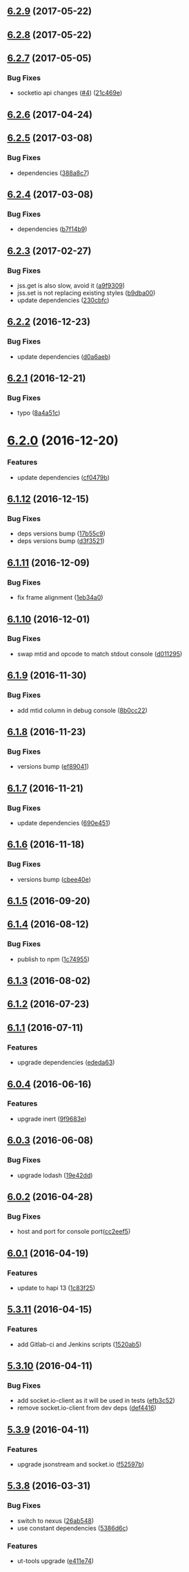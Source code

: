 <a name="6.2.9"></a>
## [6.2.9](https://github.com/softwaregroup-bg/ut-port-console/compare/v6.2.8...v6.2.9) (2017-05-22)



<a name="6.2.8"></a>
## [6.2.8](https://github.com/softwaregroup-bg/ut-port-console/compare/v6.2.7...v6.2.8) (2017-05-22)



<a name="6.2.7"></a>
## [6.2.7](https://github.com/softwaregroup-bg/ut-port-console/compare/v6.2.6...v6.2.7) (2017-05-05)


### Bug Fixes

* socketio api changes ([#4](https://github.com/softwaregroup-bg/ut-port-console/issues/4)) ([21c469e](https://github.com/softwaregroup-bg/ut-port-console/commit/21c469e))



<a name="6.2.6"></a>
## [6.2.6](https://github.com/softwaregroup-bg/ut-port-console/compare/v6.2.5...v6.2.6) (2017-04-24)



<a name="6.2.5"></a>
## [6.2.5](https://github.com/softwaregroup-bg/ut-port-console/compare/v6.2.4...v6.2.5) (2017-03-08)


### Bug Fixes

* dependencies ([388a8c7](https://github.com/softwaregroup-bg/ut-port-console/commit/388a8c7))



<a name="6.2.4"></a>
## [6.2.4](https://github.com/softwaregroup-bg/ut-port-console/compare/v6.2.3...v6.2.4) (2017-03-08)


### Bug Fixes

* dependencies ([b7f14b9](https://github.com/softwaregroup-bg/ut-port-console/commit/b7f14b9))



<a name="6.2.3"></a>
## [6.2.3](https://github.com/softwaregroup-bg/ut-port-console/compare/v6.2.2...v6.2.3) (2017-02-27)


### Bug Fixes

* jss.get is also slow, avoid it ([a9f9309](https://github.com/softwaregroup-bg/ut-port-console/commit/a9f9309))
* jss.set is not replacing existing styles ([b9dba00](https://github.com/softwaregroup-bg/ut-port-console/commit/b9dba00))
* update dependencies ([230cbfc](https://github.com/softwaregroup-bg/ut-port-console/commit/230cbfc))



<a name="6.2.2"></a>
## [6.2.2](https://github.com/softwaregroup-bg/ut-port-console/compare/v6.2.1...v6.2.2) (2016-12-23)


### Bug Fixes

* update dependencies ([d0a6aeb](https://github.com/softwaregroup-bg/ut-port-console/commit/d0a6aeb))



<a name="6.2.1"></a>
## [6.2.1](https://github.com/softwaregroup-bg/ut-port-console/compare/v6.2.0...v6.2.1) (2016-12-21)


### Bug Fixes

* typo ([8a4a51c](https://github.com/softwaregroup-bg/ut-port-console/commit/8a4a51c))



<a name="6.2.0"></a>
# [6.2.0](https://github.com/softwaregroup-bg/ut-port-console/compare/v6.1.12...v6.2.0) (2016-12-20)


### Features

* update dependencies ([cf0479b](https://github.com/softwaregroup-bg/ut-port-console/commit/cf0479b))



<a name="6.1.12"></a>
## [6.1.12](https://github.com/softwaregroup-bg/ut-port-console/compare/v6.1.11...v6.1.12) (2016-12-15)


### Bug Fixes

* deps versions bump ([17b55c9](https://github.com/softwaregroup-bg/ut-port-console/commit/17b55c9))
* deps versions bump ([d3f3521](https://github.com/softwaregroup-bg/ut-port-console/commit/d3f3521))



<a name="6.1.11"></a>
## [6.1.11](https://github.com/softwaregroup-bg/ut-port-console/compare/v6.1.10...v6.1.11) (2016-12-09)


### Bug Fixes

* fix frame alignment ([1eb34a0](https://github.com/softwaregroup-bg/ut-port-console/commit/1eb34a0))



<a name="6.1.10"></a>
## [6.1.10](https://github.com/softwaregroup-bg/ut-port-console/compare/v6.1.9...v6.1.10) (2016-12-01)


### Bug Fixes

* swap mtid and opcode to match stdout console ([d011295](https://github.com/softwaregroup-bg/ut-port-console/commit/d011295))



<a name="6.1.9"></a>
## [6.1.9](https://github.com/softwaregroup-bg/ut-port-console/compare/v6.1.8...v6.1.9) (2016-11-30)


### Bug Fixes

* add mtid column in debug console ([8b0cc22](https://github.com/softwaregroup-bg/ut-port-console/commit/8b0cc22))



<a name="6.1.8"></a>
## [6.1.8](https://github.com/softwaregroup-bg/ut-port-console/compare/v6.1.7...v6.1.8) (2016-11-23)


### Bug Fixes

* versions bump ([ef89041](https://github.com/softwaregroup-bg/ut-port-console/commit/ef89041))



<a name="6.1.7"></a>
## [6.1.7](https://github.com/softwaregroup-bg/ut-port-console/compare/v6.1.6...v6.1.7) (2016-11-21)


### Bug Fixes

* update dependencies ([690e451](https://github.com/softwaregroup-bg/ut-port-console/commit/690e451))



<a name="6.1.6"></a>
## [6.1.6](https://github.com/softwaregroup-bg/ut-port-console/compare/v6.1.5...v6.1.6) (2016-11-18)


### Bug Fixes

* versions bump ([cbee40e](https://github.com/softwaregroup-bg/ut-port-console/commit/cbee40e))



<a name="6.1.5"></a>
## [6.1.5](https://github.com/softwaregroup-bg/ut-port-console/compare/v6.1.4...v6.1.5) (2016-09-20)



<a name="6.1.4"></a>
## [6.1.4](https://github.com/softwaregroup-bg/ut-port-console/compare/v6.1.3...v6.1.4) (2016-08-12)


### Bug Fixes

* publish to npm ([1c74955](https://github.com/softwaregroup-bg/ut-port-console/commit/1c74955))



<a name="6.1.3"></a>
## [6.1.3](https://git.softwaregroup-bg.com/ut5/ut-port-console/compare/v6.1.2...v6.1.3) (2016-08-02)



<a name="6.1.2"></a>
## [6.1.2](https://git.softwaregroup-bg.com/ut5/ut-port-console/compare/v6.1.1...v6.1.2) (2016-07-23)



<a name="6.1.1"></a>
## [6.1.1](https://git.softwaregroup-bg.com/ut5/ut-port-console/compare/v6.0.4...v6.1.1) (2016-07-11)


### Features

* upgrade dependencies ([ededa63](https://git.softwaregroup-bg.com/ut5/ut-port-console/commit/ededa63))



<a name="6.0.4"></a>
## [6.0.4](https://git.softwaregroup-bg.com/ut5/ut-port-console/compare/v6.0.3...v6.0.4) (2016-06-16)


### Features

* upgrade inert ([9f9683e](https://git.softwaregroup-bg.com/ut5/ut-port-console/commit/9f9683e))



<a name="6.0.3"></a>
## [6.0.3](https://git.softwaregroup-bg.com/ut5/ut-port-console/compare/v6.0.2...v6.0.3) (2016-06-08)


### Bug Fixes

* upgrade lodash ([19e42dd](https://git.softwaregroup-bg.com/ut5/ut-port-console/commit/19e42dd))



<a name="6.0.2"></a>
## [6.0.2](https://git.softwaregroup-bg.com/ut5/ut-port-console/compare/v6.0.1...v6.0.2) (2016-04-28)


### Bug Fixes

* host and port for console port([cc2eef5](https://git.softwaregroup-bg.com/ut5/ut-port-console/commit/cc2eef5))



<a name="6.0.1"></a>
## [6.0.1](https://git.softwaregroup-bg.com/ut5/ut-port-console/compare/v5.3.11...v6.0.1) (2016-04-19)


### Features

* update to hapi 13 ([1c83f25](https://git.softwaregroup-bg.com/ut5/ut-port-console/commit/1c83f25))



<a name="5.3.11"></a>
## [5.3.11](https://git.softwaregroup-bg.com/ut5/ut-port-console/compare/v5.3.10...v5.3.11) (2016-04-15)


### Features

* add Gitlab-ci and Jenkins scripts ([1520ab5](https://git.softwaregroup-bg.com/ut5/ut-port-console/commit/1520ab5))



<a name="5.3.10"></a>
## [5.3.10](https://git.softwaregroup-bg.com/ut5/ut-port-console/compare/v5.3.9...v5.3.10) (2016-04-11)


### Bug Fixes

* add socket.io-client as it will be used in tests ([efb3c52](https://git.softwaregroup-bg.com/ut5/ut-port-console/commit/efb3c52))
* remove socket.io-client from dev deps ([def4416](https://git.softwaregroup-bg.com/ut5/ut-port-console/commit/def4416))



<a name="5.3.9"></a>
## [5.3.9](https://git.softwaregroup-bg.com/ut5/ut-port-console/compare/v5.3.8...v5.3.9) (2016-04-11)


### Features

* upgrade jsonstream and socket.io ([f52597b](https://git.softwaregroup-bg.com/ut5/ut-port-console/commit/f52597b))



<a name="5.3.8"></a>
## [5.3.8](https://git.softwaregroup-bg.com/ut5/ut-port-console/compare/v5.3.6...v5.3.8) (2016-03-31)


### Bug Fixes

* switch to nexus ([26ab548](https://git.softwaregroup-bg.com/ut5/ut-port-console/commit/26ab548))
* use constant dependencies ([5386d6c](https://git.softwaregroup-bg.com/ut5/ut-port-console/commit/5386d6c))

### Features

* ut-tools upgrade ([e411e74](https://git.softwaregroup-bg.com/ut5/ut-port-console/commit/e411e74))



